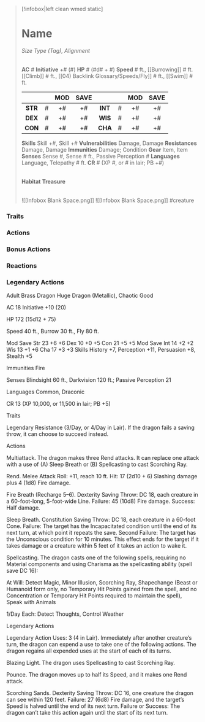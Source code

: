 > [!infobox|left clean wmed static]
> # Name
> *Size Type (Tag), Alignment*
> 
> | |
> | - |
> **AC** # **Initiative** +# (#)
> **HP** # (#d# + #)
> **Speed** # ft., [[Burrowing]] # ft. [[Climb]] # ft., [[04) Backlink Glossary/Speeds/Fly]] # ft., [[Swim]] # ft.
> 
> | | | MOD | SAVE | | | MOD | SAVE |
> | :-: | :-: | :-: | :-: | :-: | :-: | :-: | :-: |
> | **STR** | # | +# | +# | **INT** | # | +# | +# | 
> | **DEX** | # | +# | +# | **WIS** | # | +# | +# |
> | **CON** | # | +# | +# | **CHA** | # | +# | +# |
> **Skills** Skill +#, Skill +#
> **Vulnerabilities** Damage, Damage
> **Resistances** Damage, Damage
> **Immunities** Damage; Condition
> **Gear** Item, Item
> **Senses** Sense #, Sense # ft., Passive Perception #
> **Languages** Language, Telepathy # ft.
> **CR** # (XP #, or # in lair; PB +#)
>
> | |
> | - |
> **Habitat**
> **Treasure**
> 
> | |
> | - |
> ![[Infobox Blank Space.png]]
> ![[Infobox Blank Space.png]]
> #creature 

### Traits
### Actions
### Bonus Actions
### Reactions
### Legendary Actions
Adult Brass Dragon
Huge Dragon (Metallic), Chaotic Good

AC 18 Initiative +10 (20)

HP 172 (15d12 + 75)

Speed 40 ft., Burrow 30 ft., Fly 80 ft.

Mod	Save
Str	23	+6	+6
Dex	10	+0	+5
Con	21	+5	+5
Mod	Save
Int	14	+2	+2
Wis	13	+1	+6
Cha	17	+3	+3
Skills History +7, Perception +11, Persuasion +8, Stealth +5

Immunities Fire

Senses Blindsight 60 ft., Darkvision 120 ft.; Passive Perception 21

Languages Common, Draconic

CR 13 (XP 10,000, or 11,500 in lair; PB +5)

Traits

Legendary Resistance (3/Day, or 4/Day in Lair). If the dragon fails a saving throw, it can choose to succeed instead.

Actions

Multiattack. The dragon makes three Rend attacks. It can replace one attack with a use of (A) Sleep Breath or (B) Spellcasting to cast Scorching Ray.

Rend. Melee Attack Roll: +11, reach 10 ft. Hit: 17 (2d10 + 6) Slashing damage plus 4 (1d8) Fire damage.

Fire Breath (Recharge 5–6). Dexterity Saving Throw: DC 18, each creature in a 60-foot-long, 5-foot-wide Line. Failure: 45 (10d8) Fire damage. Success: Half damage.

Sleep Breath. Constitution Saving Throw: DC 18, each creature in a 60-foot Cone. Failure: The target has the Incapacitated condition until the end of its next turn, at which point it repeats the save. Second Failure: The target has the Unconscious condition for 10 minutes. This effect ends for the target if it takes damage or a creature within 5 feet of it takes an action to wake it.

Spellcasting. The dragon casts one of the following spells, requiring no Material components and using Charisma as the spellcasting ability (spell save DC 16):

At Will: Detect Magic, Minor Illusion, Scorching Ray, Shapechange (Beast or Humanoid form only, no Temporary Hit Points gained from the spell, and no Concentration or Temporary Hit Points required to maintain the spell), Speak with Animals

1/Day Each: Detect Thoughts, Control Weather

Legendary Actions

Legendary Action Uses: 3 (4 in Lair). Immediately after another creature’s turn, the dragon can expend a use to take one of the following actions. The dragon regains all expended uses at the start of each of its turns.

Blazing Light. The dragon uses Spellcasting to cast Scorching Ray.

Pounce. The dragon moves up to half its Speed, and it makes one Rend attack.

Scorching Sands. Dexterity Saving Throw: DC 16, one creature the dragon can see within 120 feet. Failure: 27 (6d8) Fire damage, and the target’s Speed is halved until the end of its next turn. Failure or Success: The dragon can’t take this action again until the start of its next turn.